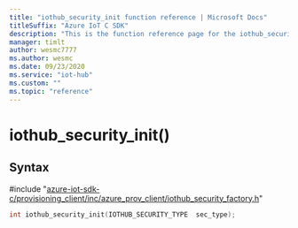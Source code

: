 ```yaml
---                             
title: "iothub_security_init function reference | Microsoft Docs" 
titleSuffix: "Azure IoT C SDK"            
description: "This is the function reference page for the iothub_security_init() function in the Azure IoT C SDK. This SDK is used with Azure IoT Hub and Azure IoT Hub Device Provisioning Service"            
manager: timlt                 
author: wesmc7777              
ms.author: wesmc               
ms.date: 09/23/2020                    
ms.service: "iot-hub"             
ms.custom: ""                
ms.topic: "reference"        
---                            
```


# iothub_security_init()

## Syntax

\#include "[azure-iot-sdk-c/provisioning_client/inc/azure_prov_client/iothub_security_factory.h](../iothub-security-factory-h.md)"  
```C
int iothub_security_init(IOTHUB_SECURITY_TYPE  sec_type);
```

